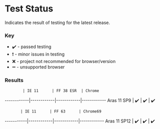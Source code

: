 # Test Status

Indicates the result of testing for the latest release.

### Key
  * :heavy_check_mark: - passed testing
  * :heavy_exclamation_mark: - minor issues in testing
  * :x: - project not recommended for browser/version
  * :heavy_minus_sign: - unsupported browser

### Results

            | IE 11      | FF 38 ESR  | Chrome     
------------|------------|------------|------------
Aras 11 SP9 | :heavy_check_mark: | :heavy_check_mark: | :heavy_check_mark:


           | IE 11      | FF 63      | Chrome69     
-----------|------------|------------|------------
Aras 11 SP12 | :heavy_check_mark: | :heavy_check_mark: | :heavy_check_mark: